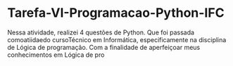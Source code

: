 # Tarefa-VI-Programacao-Python-IFC
Nessa atividade, realizei 4 questões de Python. Que foi passada comoatiidaedo cursoTécnico em Informática, especificamente na disciplina de Lógica de programação. Com a finalidade de aperfeiçoar meus conhecimentos em Lógica de pro
